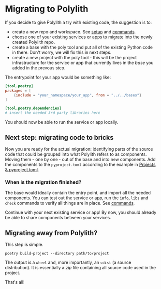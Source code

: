 # Migrating to Polylith

If you decide to give Polylith a try with existing code, the suggestion is to:

- create a new repo and workspace. See [setup](setup.md) and [commands](commands.md).
- choose one of your existing services or apps to migrate into the newly created Polylith repo.
- create a base with the poly tool and put all of the existing Python code in there. Don't worry, we will fix this in next steps.
- create a new project with the poly tool - this will be the project infrastructure for the service or app that currently lives in the _base_ you added in the prevous step.

The entrypoint for your app would be something like:

``` toml
[tool.poetry]
packages = [
    {include = "your_namespace/your_app", from = "../../bases"}
]

[tool.poetry.dependencies]
# insert the needed 3rd party libraries here
```

You should now be able to run the service or app locally.

## Next step: migrating code to bricks
Now you are ready for the actual migration: identifying parts of the source code that could be grouped into what Polylith refers to as components.
Moving them - one by one - out of the base and into new components. Add the components to the `pyproject.toml` according to the example in [Projects & pyproject.toml](projects.md).

### When is the migration finished?
The base would ideally contain the entry point, and import all the needed components.
You can test out the service or app, run the `info`, `libs` and `check` commands to verify all things are in place. See [commands](commands.md).

Continue with your next existing service or app! By now, you should already be able to share components between your services.


## Migrating away from Polylith?
This step is simple.

``` shell
poetry build-project --directory path/to/project
```

The output is a `wheel` and, more importantly, an `sdist` (a source distribution). It is essentially a _zip_ file containing all source code used in the project.

That's all!
